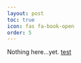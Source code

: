 ```yaml
---
layout: post
toc: true
icon: fas fa-book-open
order: 5
---
```


Nothing here...yet.
[test](./assets/guides/2024-05-07-kernel-panic.md)
